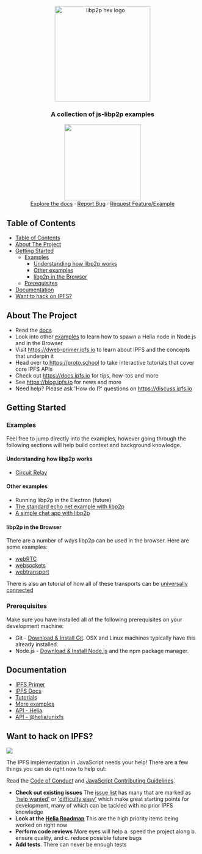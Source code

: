 <p align="center">
  <a href="https://libp2p.io">
    <img width="250" src="https://github.com/libp2p/js-libp2p/blob/master/img/libp2p.png?raw=true" alt="libp2p hex logo" />
  </a>
</p>

<h3 align="center">A collection of js-libp2p examples</h3>

<p align="center">
  <img src="https://raw.githubusercontent.com/jlord/forkngo/gh-pages/badges/cobalt.png" width="200">
  <br>
  <a href="https://github.com/libp2p/js-libp2p/tree/master/doc">Explore the docs</a>
  ·
  <a href="https://github.com/libp2p/js-libp2p-examples/issues">Report Bug</a>
  ·
  <a href="https://github.com/libp2p/js-libp2p-examples/issues">Request Feature/Example</a>
</p>

## Table of Contents

- [Table of Contents](#table-of-contents)
- [About The Project](#about-the-project)
- [Getting Started](#getting-started)
  - [Examples](#examples)
    - [Understanding how libp2p works](#understanding-how-libp2p-works)
    - [Other examples](#other-examples)
    - [libp2p in the Browser](#libp2p-in-the-browser)
  - [Prerequisites](#prerequisites)
- [Documentation](#documentation)
- [Want to hack on IPFS?](#want-to-hack-on-ipfs)

## About The Project

- Read the [docs](https://ipfs.github.io/helia/modules/helia.html)
- Look into other [examples](https://github.com/libp2p/js-libp2p-examples) to learn how to spawn a Helia node in Node.js and in the Browser
- Visit https://dweb-primer.ipfs.io to learn about IPFS and the concepts that underpin it
- Head over to https://proto.school to take interactive tutorials that cover core IPFS APIs
- Check out https://docs.ipfs.io for tips, how-tos and more
- See https://blog.ipfs.io for news and more
- Need help? Please ask 'How do I?' questions on https://discuss.ipfs.io

## Getting Started

### Examples

Feel free to jump directly into the examples, however going through the following sections will help build context and background knowledge.

#### Understanding how libp2p works

- [Circuit Relay](./examples/js-libp2p-example-circuit-relay)

#### Other examples

- Running libp2p in the Electron (future)
- [The standard echo net example with libp2p](./echo)
- [A simple chat app with libp2p](./chat)

#### libp2p in the Browser
There are a number of ways libp2p can be used in the browser. Here are some examples:

- [webRTC](./libp2p-in-the-browser/webrtc/README.md)
- [websockets](./libp2p-in-the-browser/websockets/README.md)
- [webtransport](./libp2p-in-the-browser/webtransport/README.md)

There is also an tutorial of how all of these transports can be [universally connected](https://github.com/libp2p/universal-connectivity/tree/main)

### Prerequisites

Make sure you have installed all of the following prerequisites on your development machine:

- Git - [Download & Install Git](https://git-scm.com/downloads). OSX and Linux machines typically have this already installed.
- Node.js - [Download & Install Node.js](https://nodejs.org/en/download/) and the npm package manager.

## Documentation

- [IPFS Primer](https://dweb-primer.ipfs.io/)
- [IPFS Docs](https://docs.ipfs.io/)
- [Tutorials](https://proto.school)
- [More examples](https://github.com/libp2p/js-libp2p-examples)
- [API - Helia](https://ipfs.github.io/helia/modules/helia.html)
- [API - @helia/unixfs](https://ipfs.github.io/helia-unixfs/modules/helia.html)

## Want to hack on IPFS?

[![](https://cdn.rawgit.com/jbenet/contribute-ipfs-gif/master/img/contribute.gif)](https://github.com/ipfs/community/blob/master/CONTRIBUTING.md)

The IPFS implementation in JavaScript needs your help! There are a few things you can do right now to help out:

Read the [Code of Conduct](https://github.com/ipfs/community/blob/master/code-of-conduct.md) and [JavaScript Contributing Guidelines](https://github.com/ipfs/community/blob/master/CONTRIBUTING_JS.md).

- **Check out existing issues** The [issue list](https://github.com/ipfs/helia/issues) has many that are marked as ['help wanted'](https://github.com/ipfs/helia/issues?q=is%3Aissue+is%3Aopen+sort%3Aupdated-desc+label%3A%22help+wanted%22) or ['difficulty:easy'](https://github.com/ipfs/helia/issues?q=is%3Aissue+is%3Aopen+sort%3Aupdated-desc+label%3Adifficulty%3Aeasy) which make great starting points for development, many of which can be tackled with no prior IPFS knowledge
- **Look at the [Helia Roadmap](https://github.com/ipfs/helia/blob/main/ROADMAP.md)** This are the high priority items being worked on right now
- **Perform code reviews** More eyes will help
  a. speed the project along
  b. ensure quality, and
  c. reduce possible future bugs
- **Add tests**. There can never be enough tests
